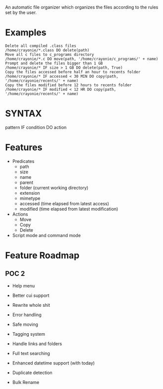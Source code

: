 An automatic file organizer which organizes the files according to the rules set by the user.

# Examples
```
Delete all compiled .class files
/home/crayonie/*.class DO delete(path)
Move all c files to c_programs directory
/home/crayonie/*.c DO move(path, '/home/crayonie/c_programs/' + name)
Prompt and delete the files bigger than 1 GB
/home/crayonie/* IF size > 1 GB DO delete(path, True)
Copy the files accessed before half an hour to recents folder
/home/crayonie/* IF accessed < 30 MIN DO copy(path, '/home/crayonie/recents/' + name)
Copy the files modified before 12 hours to recents folder
/home/crayonie/* IF modified < 12 HR DO copy(path, '/home/crayonie/recents/' + name)
```

# SYNTAX
pattern IF condition DO action

# Features
 - Predicates
   - path
   - size
   - name
   - parent
   - folder (current working directory)
   - extension
   - mimetype
   - accessed (time elapsed from latest access)
   - modified (time elapsed from latest modification)
 - Actions
   - Move
   - Copy
   - Delete
 - Script mode and command mode

# Feature Roadmap
## POC 2
 - Help menu
 - Better cui support

 - Rewrite whole shit
 - Error handling
 - Safe moving
 - Tagging system
 - Handle links and folders
 - Full text searching
 - Enhanced datetime support (with today)
 - Duplicate detection
 - Bulk Rename
